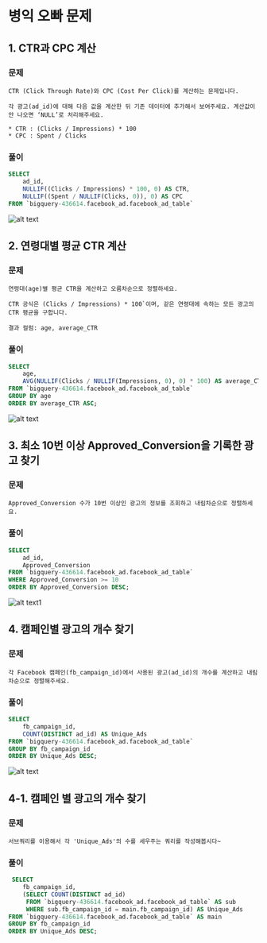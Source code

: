 # 병익 오빠 문제
## 1. CTR과 CPC 계산
### 문제
```
CTR (Click Through Rate)와 CPC (Cost Per Click)를 계산하는 문제입니다.

각 광고(ad_id)에 대해 다음 값을 계산한 뒤 기존 데이터에 추가해서 보여주세요. 계산값이 안 나오면 ‘NULL’로 처리해주세요.

* CTR : (Clicks / Impressions) * 100
* CPC : Spent / Clicks
```

### 풀이
```sql
SELECT 
    ad_id, 
    NULLIF((Clicks / Impressions) * 100, 0) AS CTR, 
    NULLIF((Spent / NULLIF(Clicks, 0)), 0) AS CPC
FROM `bigquery-436614.facebook_ad.facebook_ad_table`
```
![alt text](<image/병익오빠/스크린샷 2025-02-09 171027.png>)

## 2. 연령대별 평균 CTR 계산
### 문제
```
연령대(age)별 평균 CTR을 계산하고 오름차순으로 정렬하세요.

CTR 공식은 (Clicks / Impressions) * 100`이며, 같은 연령대에 속하는 모든 광고의 CTR 평균을 구합니다.

결과 컬럼: age, average_CTR
```
### 풀이
```sql
SELECT 
    age, 
    AVG(NULLIF(Clicks / NULLIF(Impressions, 0), 0) * 100) AS average_CTR
FROM `bigquery-436614.facebook_ad.facebook_ad_table`
GROUP BY age
ORDER BY average_CTR ASC;
```
![alt text](<image/병익오빠/스크린샷 2025-02-09 171739.png>)

## 3. 최소 10번 이상 Approved_Conversion을 기록한 광고 찾기
### 문제
```
Approved_Conversion 수가 10번 이상인 광고의 정보를 조회하고 내림차순으로 정렬하세요.
```

### 풀이
```sql
SELECT 
    ad_id, 
    Approved_Conversion
FROM `bigquery-436614.facebook_ad.facebook_ad_table`
WHERE Approved_Conversion >= 10
ORDER BY Approved_Conversion DESC;
```
![alt text1](<image/병익오빠/스크린샷 2025-02-09 171835.png>)

## 4. 캠페인별 광고의 개수 찾기
### 문제
```
각 Facebook 캠페인(fb_campaign_id)에서 사용된 광고(ad_id)의 개수를 계산하고 내림차순으로 정렬해주세요.
```
### 풀이
```sql
SELECT 
    fb_campaign_id, 
    COUNT(DISTINCT ad_id) AS Unique_Ads
FROM `bigquery-436614.facebook_ad.facebook_ad_table`
GROUP BY fb_campaign_id
ORDER BY Unique_Ads DESC;
```
![alt text](<image/병익오빠/스크린샷 2025-02-09 172016.png>)

## 4-1. 캠페인 별 광고의 개수 찾기
### 문제
```
서브쿼리를 이용해서 각 'Unique_Ads'의 수를 세우주는 쿼리를 작성해봅시다~
```
### 풀이
```sql
 SELECT 
    fb_campaign_id, 
    (SELECT COUNT(DISTINCT ad_id) 
     FROM `bigquery-436614.facebook_ad.facebook_ad_table` AS sub 
     WHERE sub.fb_campaign_id = main.fb_campaign_id) AS Unique_Ads
FROM `bigquery-436614.facebook_ad.facebook_ad_table` AS main
GROUP BY fb_campaign_id
ORDER BY Unique_Ads DESC;
```


